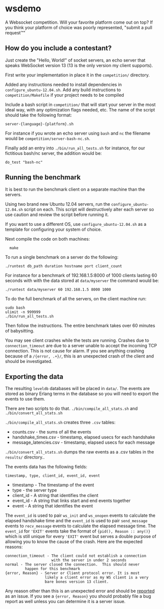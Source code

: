 # wsdemo

A Websocket competition.  Will your favorite platform come out on top?
If you think your platform of choice was poorly represented, "submit a
pull request™"

## How do you include a contestant?

Just create the "Hello, World!" of socket servers, an echo server that
speaks WebSocket version 13 (13 is the only version my client supports).

First write your implementation in place it in the `competition/`
directory.

Added any instructions needed to install dependencies in
`configure_ubuntu-12.04.sh`.  Add any build instructions to
`competition/Makefile` if your project needs to be compiled

Include a bash script in `competition/` that will start your server in
the most ideal way, with any optimization flags needed, etc. The name
of the script should take the following format:

    server-{language}-{platform}.sh

For instance if you wrote an echo server using `bash` and `nc` the
filename would be `competition/server-bash-nc.sh`.  

Finally add an entry into `./bin/run_all_tests.sh` for instance, for
our fictitious bash/nc server, the addition would be:

    do_test "bash-nc"

## Running the benchmark

It is best to run the benchmark client on a separate machine than the
servers.  

Using two brand new Ubuntu 12.04 servers, run the
`configure_ubuntu-12.04.sh` script on each. This script will destructively
alter each server so use caution and review the script before running
it.

If you want to use a different OS, use `configure_ubuntu-12.04.sh` as a
template for configuring your system of choice.

Next compile the code on both machines:

      make

To run a single benchmark on a server do the following:

    ./runtest db_path duration hostname port client_count

For instance for a benchmark of 192.168.1.5:8000 of 1000 clients lasting 60
seconds with with the data stored at `data/myserver` the command would
be:

    ./runtest data/myserver 60 192.168.1.5 8000 1000

To do the full benchmark of all the servers, on the client machine run:

    sudo bash
    ulimit -n 999999
    ./bin/run_all_tests.sh

Then follow the instructions.  The entire benchmark takes over 60
minutes of babysitting.

You may see client crashes while the tests are running. Crashes due to
`connection_timeout` are due to a server unable to accept the incoming
TCP connection.  This is not cause for alarm. If you see anything
crashing because of a `/{error, .+}/`, this is an unexpected crash of
the client and should be investigated.

## Exporting the data

The resulting `leveldb` databases will be placed in `data/`.  The
events are stored as binary Erlang terms in the database so you will
need to export the events to use them.

There are two scripts to do that. `./bin/compile_all_stats.sh` and
`./bin/convert_all_stats.sh`

`./bin/compile_all_stats.sh` creates three `.csv` tables:

   * counts.csv - the sums of all the events
   * handshake_times.csv - timestamp, elapsed usecs for each handshake
   * message_latencies.csv - timestamp, elapsed usecs for each message

`./bin/convert_all_stats.sh` dumps the raw events as a .csv tables in
the `results/` directory..

The events data has the following fields:

    timestamp, type, client_id, event_id, event

   * timestamp - The timestamp of the event
   * type - the server type
   * client_id - A string that identifies the client
   * event_id - A string that links start and end events together
   * event - A string that identifies the event

The `event_id` is used to pair `ws_init` and `ws_onopen` events to
calculate the elapsed handshake time and the `event_id` is used to
pair `send_message` events to `recv_message` events to calculate the
elapsed message time.  The `event_id` for `'EXIT'` events take the
format of `{pid(), Reason :: any()}` which is still unique for every
`'EXIT'` event but serves a double purpose of allowing you to know the
cause of the crash.  Here are the expected reasons:

    connection_timeout - The client could not establish a connection
                         with the server in under 2 seconds
    normal - The server closed the connection.  This should never
             happen for this benchmark
    {error, Reason} - Server or Client protocol error. It is most
                      likely a client error as my WS client is a very
                      bare bones version 13 client.

Any reason other than this is an unexpected error and should be
[reported](https://github.com/ericmoritz/wsdemo/issues) as an issue.
If you see a `{error, Reason}` you should probably file a bug report
as well unless you can determine it is a server issue.


